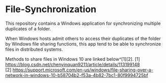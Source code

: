 # File-Synchronization

This repository contains a Windows application for synchronizing multiple duplicates of a folder.

When Windows hosts admit others to access their duplicates of the folder by Windows file sharing functions, this app tend to be able to synchronize files in distributed systems.

Methods to share files in Windows 10 are linked below^[1][2].
[1] https://blog.csdn.net/chenyinquan9211/article/details/113199148   
[2] https://support.microsoft.com/en-us/windows/file-sharing-over-a-network-in-windows-10-b58704b2-f53a-4b82-7bc1-80f9994725bf
